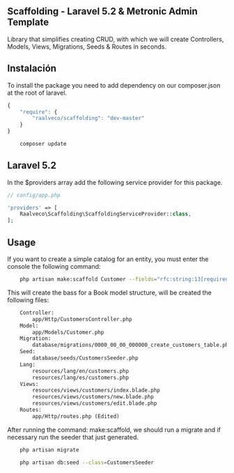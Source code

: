 ## Scaffolding - Laravel 5.2 & Metronic Admin Template

Library that simplifies creating CRUD, with which we will create Controllers, Models, Views, Migrations, Seeds & Routes in seconds.

## Instalación

To install the package you need to add dependency on our composer.json at the root of laravel.

```js
{
    "require": {
        "raalveco/scaffolding": "dev-master"
    }
}
```

```bash
    composer update
```

## Laravel 5.2

In the $providers array add the following service provider for this package.

```php
// config/app.php

'providers' => [
    Raalveco\Scaffolding\ScaffoldingServiceProvider::class,
];
```

## Usage

If you want to create a simple catalog for an entity, you must enter the console the following command:

```bash
    php artisan make:scaffold Customer --fields="rfc:string:13[required|maxlength:13|minlength:12], first_name:string:100[required|alpha], last_name:string:100[required|alpha], email:string:100[required|email]"
```

This will create the bass for a Book model structure, will be created the following files:

```txt
    Controller:
        app/Http/CustomersController.php
    Model:
        app/Models/Customer.php
    Migration:
        database/migrations/0000_00_00_000000_create_customers_table.php
    Seed:
        database/seeds/CustomersSeeder.php
    Lang:
        resources/lang/en/customers.php
        resources/lang/es/customers.php
    Views:
        resources/views/customers/index.blade.php
        resources/views/customers/new.blade.php
        resources/views/customers/edit.blade.php
    Routes:
        app/Http/routes.php (Edited)
```

After running the command: make:scaffold, we should run a migrate and if necessary run the seeder that just generated.

```bash
    php artisan migrate
```

```bash
    php artisan db:seed --class=CustomersSeeder
```